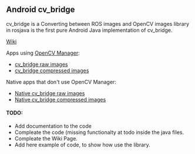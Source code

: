## Android cv_bridge

cv_bridge is a Converting between ROS images and OpenCV images library in rosjava is the first pure Android Java implementation of cv_bridge.

[Wiki][1]  

Apps using [OpenCV Manager][2]:
- [cv_bridge raw images][3]   
- [cv_bridge compressed images][4]   

Native apps that don't use OpenCV Manager:
- [Native cv_bridge raw images][5]   
- [Native cv_bridge compressed images][6]   

#### TODO:
* Add documentation to the code
* Compleate the code (missing functionalty at todo inside the java files.
* Compleate the Wiki Page.
* Add here example of code, to show how use the library.

[1]: http://wiki.ros.org/cv_bridge/Tutorials/Converting%20between%20ROS%20images%20and%20OpenCV%20images%20%28Android%20Java%29#preview
[2]: https://play.google.com/store/apps/details?id=org.opencv.engine
[3]: https://play.google.com/store/apps/details?id=org.ros.android.android_tutorial_cv_bridge
[4]: https://play.google.com/store/apps/details?id=org.ros.android.android_tutorial_CompressedImage_cv_bridge
[5]: https://play.google.com/store/apps/details?id=org.ros.android.tutorial_cv_bridge
[6]: https://play.google.com/store/apps/details?id=org.ros.android.tutorial_CompressedImage_cv_bridge
